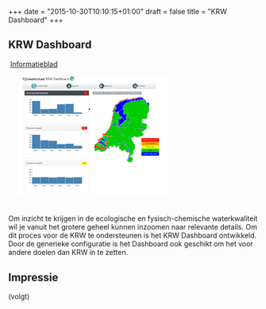 +++
date = "2015-10-30T10:10:15+01:00"
draft = false
title = "KRW Dashboard"
+++

## <a name="algemeen"></a>KRW Dashboard

<i class="fa fa-download"></i>&nbsp;<a href="../files/Informatieblad-KRW.pdf">Informatieblad</a>

<img src="../../images/screenshot-krw-kpi.jpg" width="60%" style="margin:0 0 20px 20px;" class="pull-right img-responsive img-thumbnail">


Om inzicht te krijgen in de ecologische en fysisch-chemische waterkwaliteit wil je vanuit het grotere geheel kunnen inzoomen naar relevante details. Om dit proces voor de KRW te ondersteunen is het KRW Dashboard ontwikkeld. Door de generieke configuratie is het Dashboard ook geschikt om het voor andere doelen dan KRW in te zetten.

## <a name="impressie"></a>Impressie

(volgt)

